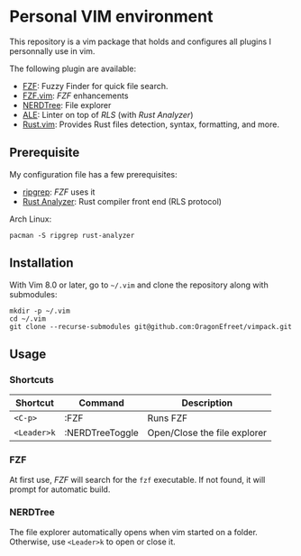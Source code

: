 # Personal VIM environment

This repository is a vim package that holds and configures all plugins
I personnally use in vim.

The following plugin are available:

- [FZF](https://github.com/junegunn/fzf): Fuzzy Finder for quick file search.
- [FZF.vim](https://github.com/junegunn/fzf.vim): _FZF_ enhancements
- [NERDTree](https://github.com/preservim/nerdtree): File explorer
- [ALE](https://github.com/dense-analysis/ale): Linter on top of _RLS_ (with _Rust Analyzer_)
- [Rust.vim](https://github.com/rust-lang/rust.vim): Provides Rust files detection, syntax, formatting, and more.

## Prerequisite

My configuration file has a few prerequisites:

- [ripgrep](https://github.com/BurntSushi/ripgrep): _FZF_ uses it
- [Rust Analyzer](https://github.com/rust-analyzer/rust-analyzer): Rust
  compiler front end (RLS protocol)


Arch Linux:
```
pacman -S ripgrep rust-analyzer
```

## Installation

With Vim 8.0 or later, go to `~/.vim` and clone the repository along with
submodules:

```
mkdir -p ~/.vim
cd ~/.vim
git clone --recurse-submodules git@github.com:OragonEfreet/vimpack.git
```

## Usage


### Shortcuts

|     Shortcut |           Command |                      Description |
|--------------|-------------------|----------------------------------|
| `<C-p>`      |              :FZF |                         Runs FZF |
| `<Leader>k`  |   :NERDTreeToggle |     Open/Close the file explorer |

### FZF

At first use, _FZF_ will search for the `fzf` executable.
If not found, it will prompt for automatic build.

### NERDTree

The file explorer automatically opens when vim started on a folder.
Otherwise, use `<Leader>k` to open or close it.
